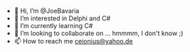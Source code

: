 - 👋 Hi, I’m @JoeBavaria
- 👀 I’m interested in Delphi and C#
- 🌱 I’m currently learning C#
- 💞️ I’m looking to collaborate on ... hmmmm, I don't know ;) 
- 📫 How to reach me  ceionius@yahoo.de

<!---
JoeBavaria/JoeBavaria is a ✨ special ✨ repository because its `README.md` (this file) appears on your GitHub profile.
You can click the Preview link to take a look at your changes.
--->
